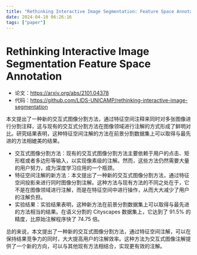 ```yaml
---
title: "Rethinking Interactive Image Segmentation: Feature Space Annotation"
date: 2024-04-10 06:26:16
tags: ["paper"]
---
```

# Rethinking Interactive Image Segmentation Feature Space Annotation

* 论文：<https://arxiv.org/abs/2101.04378>
* 代码：<https://github.com/LIDS-UNICAMP/rethinking-interactive-image-segmentation>

本文提出了一种新的交互式图像分割方法，通过特征空间注释来同时对多张图像进行分割注释，这与现有的交互式分割方法在图像领域进行注解的方式形成了鲜明对比。研究结果表明，这种特征空间注解的方法在前景分割数据集上可以取得与最先进的方法相媲美的结果。

* 交互式图像分割方法：现有的交互式图像分割方法主要依赖于用户的点击、矩形框或者多边形等输入，以实现像素级的注解。然而，这些方法仍然需要大量的用户努力，成为深度学习应用的一个瓶颈。
* 特征空间注解的新方法：本文提出了一种新的交互式图像分割方法，通过特征空间投影来进行同时图像分割注解。这种方法与现有方法的不同之处在于，它不是在图像领域进行注解，而是在特征空间中进行操作，从而大大减少了用户的注解负担。
* 实验结果：实验结果表明，这种新方法在前景分割数据集上可以取得与最先进的方法相当的结果。在语义分割的 Cityscapes 数据集上，它达到了 91.5% 的精度，比原始注解程序快了 74.75 倍。

总的来说，本文提出了一种新的交互式图像分割方法，通过特征空间注解，可以在保持结果竞争力的同时，大大提高用户的注解效率。这种方法为交互式图像注解提供了一个新的方向，可以与其他现有方法相结合，实现更有效的注解。
